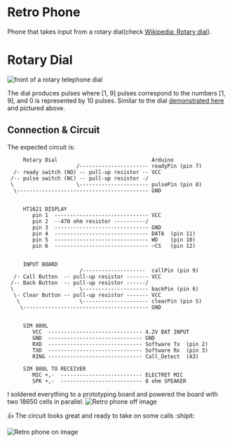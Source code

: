 # Retro Phone
 Phone that takes input from a rotary dial(check [Wikipedia: Rotary dial](http://en.wikipedia.org/wiki/Rotary_dial)). 

Rotary Dial
===========

![front of a rotary telephone dial](http://www.markfickett.com/umbrella/images/111105rotarydialfront-sm.jpg "Rotary Dial")

The dial produces pulses where [1, 9] pulses correspond to the numbers [1, 9], and 0 is represented by 10 pulses. Similar to the dial [demonstrated here](http://commons.wikimedia.org/wiki/File:Rotary_Dial,_Dialing_Back_with_LEDs.ogv) and pictured above.

Connection & Circuit
--------------------


The expected circuit is:

	     Rotary Dial                              Arduino
	                      /---------------------- readyPin (pin 7)
	  /- ready switch (NO) -- pull-up resistor -- VCC
	 /-- pulse switch (NC) -- pull-up resistor -/
	 \                    \---------------------- pulsePin (pin 8)
	  \------------------------------------------ GND


         HT1621 DISPLAY
            pin 1  ------------------------------ VCC
            pin 2  --470 ohm resistor ----------/ 
            pin 3  ------------------------------ GND
            pin 4  ------------------------------ DATA  (pin 11)
            pin 5  ------------------------------ WD    (pin 10)
            pin 6  ------------------------------ ~CS   (pin 12)
                         

         INPUT BOARD      
                           /--------------------  callPin (pin 9)
	  /- Call Button  -- pull-up resistor ------- VCC
	 /-- Back Button  -- pull-up resistor ------/
	 \                     \--------------------- backPin (pin 6)
      \- Clear Button -- pull-up resistor ------- VCC
       \                   \--------------------- clearPin (pin 5)
	    \---------------------------------------- GND


         SIM 800L
            VCC  ------------------------------ 4.2V BAT INPUT
            GND  ------------------------------ GND
            RXD  ------------------------------ Software Tx  (pin 2)
            TXD  ------------------------------ Software Rx  (pin 3)
            RING ------------------------------ Call_Detect  (A3)

         SIM 800L TO RECEIVER   
            MIC +,-  -------------------------- ELECTRET MIC 
            SPK +,-  -------------------------- 8 ohm SPEAKER 

I soldered everything to a prototyping board and powered the board with two 18650 cells in parallel.
![Retro phone off image](/assets/images/retrophoneOff.jpg)

:+1: The circuit looks great and ready to take on some calls :shipit:

![Retro phone on image](/assets/images/retrophone.jpg)